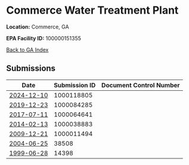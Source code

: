 # Commerce  Water Treatment Plant

**Location:** Commerce, GA

**EPA Facility ID:** 100000151355

[Back to GA Index](../../index.md)

## Submissions

| Date | Submission ID | Document Control Number |
|------|--------------|-------------------------|
| [2024-12-10](submissions/1000118805.md) | 1000118805 |  |
| [2019-12-23](submissions/1000084285.md) | 1000084285 |  |
| [2017-07-11](submissions/1000064641.md) | 1000064641 |  |
| [2014-02-13](submissions/1000038883.md) | 1000038883 |  |
| [2009-12-21](submissions/1000011494.md) | 1000011494 |  |
| [2004-06-25](submissions/38508.md) | 38508 |  |
| [1999-06-28](submissions/14398.md) | 14398 |  |
